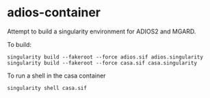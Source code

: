 # adios-container

Attempt to build a singularity environment for ADIOS2 and MGARD.

To build:

```
singularity build --fakeroot --force adios.sif adios.singularity
singularity build --fakeroot --force casa.sif casa.singularity
```

To run a shell in the casa container

```
singularity shell casa.sif
```
